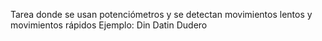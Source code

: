 Tarea donde se usan potenciómetros
y se detectan movimientos lentos y movimientos rápidos
Ejemplo: Din Datin Dudero